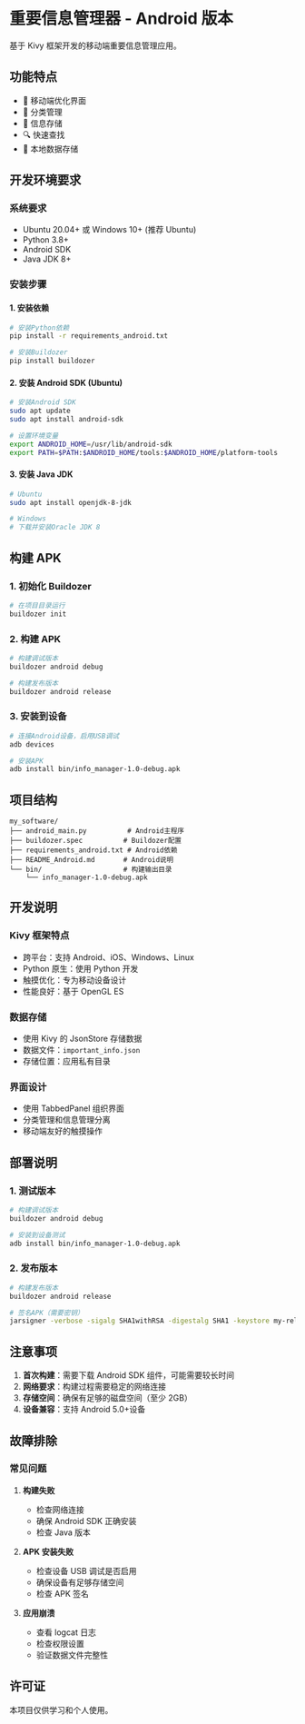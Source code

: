 # 重要信息管理器 - Android 版本

基于 Kivy 框架开发的移动端重要信息管理应用。

## 功能特点

- 📱 移动端优化界面
- 📝 分类管理
- 💾 信息存储
- 🔍 快速查找
- 💾 本地数据存储

## 开发环境要求

### 系统要求

- Ubuntu 20.04+ 或 Windows 10+ (推荐 Ubuntu)
- Python 3.8+
- Android SDK
- Java JDK 8+

### 安装步骤

#### 1. 安装依赖

```bash
# 安装Python依赖
pip install -r requirements_android.txt

# 安装Buildozer
pip install buildozer
```

#### 2. 安装 Android SDK (Ubuntu)

```bash
# 安装Android SDK
sudo apt update
sudo apt install android-sdk

# 设置环境变量
export ANDROID_HOME=/usr/lib/android-sdk
export PATH=$PATH:$ANDROID_HOME/tools:$ANDROID_HOME/platform-tools
```

#### 3. 安装 Java JDK

```bash
# Ubuntu
sudo apt install openjdk-8-jdk

# Windows
# 下载并安装Oracle JDK 8
```

## 构建 APK

### 1. 初始化 Buildozer

```bash
# 在项目目录运行
buildozer init
```

### 2. 构建 APK

```bash
# 构建调试版本
buildozer android debug

# 构建发布版本
buildozer android release
```

### 3. 安装到设备

```bash
# 连接Android设备，启用USB调试
adb devices

# 安装APK
adb install bin/info_manager-1.0-debug.apk
```

## 项目结构

```
my_software/
├── android_main.py          # Android主程序
├── buildozer.spec          # Buildozer配置
├── requirements_android.txt # Android依赖
├── README_Android.md       # Android说明
└── bin/                    # 构建输出目录
    └── info_manager-1.0-debug.apk
```

## 开发说明

### Kivy 框架特点

- 跨平台：支持 Android、iOS、Windows、Linux
- Python 原生：使用 Python 开发
- 触摸优化：专为移动设备设计
- 性能良好：基于 OpenGL ES

### 数据存储

- 使用 Kivy 的 JsonStore 存储数据
- 数据文件：`important_info.json`
- 存储位置：应用私有目录

### 界面设计

- 使用 TabbedPanel 组织界面
- 分类管理和信息管理分离
- 移动端友好的触摸操作

## 部署说明

### 1. 测试版本

```bash
# 构建调试版本
buildozer android debug

# 安装到设备测试
adb install bin/info_manager-1.0-debug.apk
```

### 2. 发布版本

```bash
# 构建发布版本
buildozer android release

# 签名APK（需要密钥）
jarsigner -verbose -sigalg SHA1withRSA -digestalg SHA1 -keystore my-release-key.keystore bin/info_manager-1.0-release-unsigned.apk alias_name
```

## 注意事项

1. **首次构建**：需要下载 Android SDK 组件，可能需要较长时间
2. **网络要求**：构建过程需要稳定的网络连接
3. **存储空间**：确保有足够的磁盘空间（至少 2GB）
4. **设备兼容**：支持 Android 5.0+设备

## 故障排除

### 常见问题

1. **构建失败**

   - 检查网络连接
   - 确保 Android SDK 正确安装
   - 检查 Java 版本

2. **APK 安装失败**

   - 检查设备 USB 调试是否启用
   - 确保设备有足够存储空间
   - 检查 APK 签名

3. **应用崩溃**
   - 查看 logcat 日志
   - 检查权限设置
   - 验证数据文件完整性

## 许可证

本项目仅供学习和个人使用。
